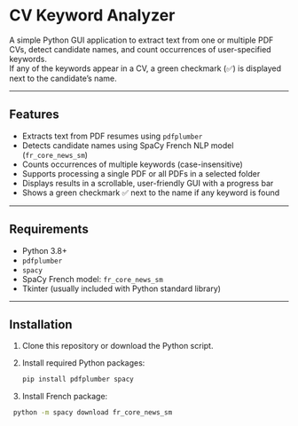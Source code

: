 # CV Keyword Analyzer

A simple Python GUI application to extract text from one or multiple PDF CVs, detect candidate names, and count occurrences of user-specified keywords.  
If any of the keywords appear in a CV, a green checkmark (✅) is displayed next to the candidate’s name.

---

## Features

- Extracts text from PDF resumes using `pdfplumber`
- Detects candidate names using SpaCy French NLP model (`fr_core_news_sm`)
- Counts occurrences of multiple keywords (case-insensitive)
- Supports processing a single PDF or all PDFs in a selected folder
- Displays results in a scrollable, user-friendly GUI with a progress bar
- Shows a green checkmark ✅ next to the name if any keyword is found

---

## Requirements

- Python 3.8+
- `pdfplumber`
- `spacy`
- SpaCy French model: `fr_core_news_sm`
- Tkinter (usually included with Python standard library)

---

## Installation

1. Clone this repository or download the Python script.

2. Install required Python packages:
   ```bash
   pip install pdfplumber spacy
3. Install French package:
   
  ```bash
   python -m spacy download fr_core_news_sm

